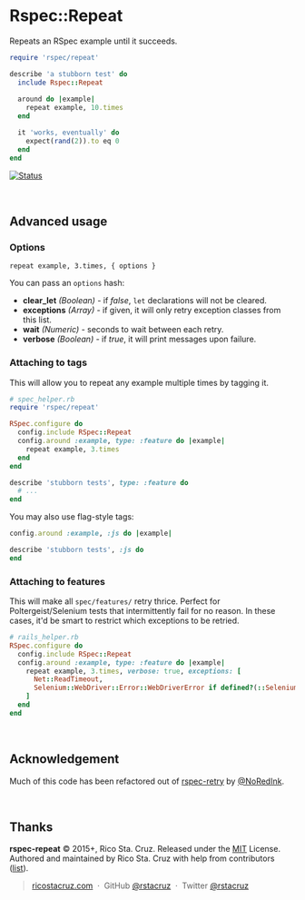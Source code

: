 # Rspec::Repeat

Repeats an RSpec example until it succeeds.

```rb
require 'rspec/repeat'

describe 'a stubborn test' do
  include Rspec::Repeat
  
  around do |example|
    repeat example, 10.times
  end

  it 'works, eventually' do
    expect(rand(2)).to eq 0
  end
end
```

[![Status](https://travis-ci.org/rstacruz/rspec-repeat.svg?branch=master)](https://travis-ci.org/rstacruz/rspec-repeat "See test builds")

<br>

## Advanced usage

### Options

```
repeat example, 3.times, { options }
```

You can pass an `options` hash:

- __clear_let__ *(Boolean)* - if *false*, `let` declarations will not be cleared.
- __exceptions__ *(Array)* - if given, it will only retry exception classes from this list.
- __wait__ *(Numeric)* - seconds to wait between each retry.
- __verbose__ *(Boolean)* - if *true*, it will print messages upon failure.

### Attaching to tags

This will allow you to repeat any example multiple times by tagging it.

```rb
# spec_helper.rb
require 'rspec/repeat'

RSpec.configure do
  config.include RSpec::Repeat
  config.around :example, type: :feature do |example|
    repeat example, 3.times
  end
end
```

```rb
describe 'stubborn tests', type: :feature do
  # ...
end
```

You may also use flag-style tags:

```rb
config.around :example, :js do |example|
```

```rb
describe 'stubborn tests', :js do
end
```

### Attaching to features

This will make all `spec/features/` retry thrice. Perfect for Poltergeist/Selenium tests that intermittently fail for no reason. In these cases, it'd be smart to restrict which exceptions to be retried.

```rb
# rails_helper.rb
RSpec.configure do
  config.include RSpec::Repeat
  config.around :example, type: :feature do |example|
    repeat example, 3.times, verbose: true, exceptions: [
      Net::ReadTimeout,
      Selenium::WebDriver::Error::WebDriverError if defined?(::Selenium)
    ]
  end
end
```

<br>

## Acknowledgement

Much of this code has been refactored out of [rspec-retry](https://github.com/NoRedInk/rspec-retry) by [@NoRedInk](https://github.com/NoRedInk).

<br>

## Thanks

**rspec-repeat** © 2015+, Rico Sta. Cruz. Released under the [MIT] License.<br>
Authored and maintained by Rico Sta. Cruz with help from contributors ([list][contributors]).

> [ricostacruz.com](http://ricostacruz.com) &nbsp;&middot;&nbsp;
> GitHub [@rstacruz](https://github.com/rstacruz) &nbsp;&middot;&nbsp;
> Twitter [@rstacruz](https://twitter.com/rstacruz)

[MIT]: http://mit-license.org/
[contributors]: http://github.com/rstacruz/rspec-repeat/contributors
